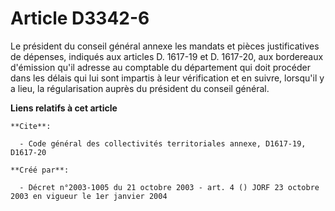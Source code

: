 # Article D3342-6

Le président du conseil général annexe les mandats et pièces justificatives de dépenses, indiqués aux articles D. 1617-19 et
D. 1617-20, aux bordereaux d'émission qu'il adresse au comptable du département qui doit procéder dans les délais qui lui
sont impartis à leur vérification et en suivre, lorsqu'il y a lieu, la régularisation auprès du président du conseil général.

**Liens relatifs à cet article**

	**Cite**:

	  - Code général des collectivités territoriales annexe, D1617-19, D1617-20

	**Créé par**:

	  - Décret n°2003-1005 du 21 octobre 2003 - art. 4 () JORF 23 octobre 2003 en vigueur le 1er janvier 2004
